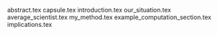 abstract.tex
capsule.tex
introduction.tex
our_situation.tex
average_scientist.tex
my_method.tex
example_computation_section.tex
implications.tex